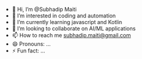 - 👋 Hi, I’m @Subhadip Maiti
- 👀 I’m interested in coding and automation
- 🌱 I’m currently learning javascript and Kotlin
- 💞️ I’m looking to collaborate on AI/ML applications
- 📫 How to reach me subhadip.maiti@gmail.com
- 😄 Pronouns: ...
- ⚡ Fun fact: ...

<!---
VCSubha/VCSubha is a ✨ special ✨ repository because its `README.md` (this file) appears on your GitHub profile.
You can click the Preview link to take a look at your changes.
--->
